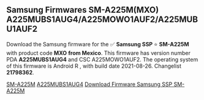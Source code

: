 <h2>Samsung Firmwares SM-A225M(MXO) A225MUBS1AUG4/A225MOWO1AUF2/A225MUBU1AUF2</h2>
Download the Samsung firmware for the ✅ <strong>Samsung SSP </strong> ⭐ <strong>SM-A225M</strong> with product code <strong>MXO</strong> <strong> from Mexico</strong>. This firmware has version number PDA <strong>A225MUBS1AUG4</strong> and CSC A225MOWO1AUF2. The operating system of this firmware is Android R , with build date 2021-08-26. Changelist <strong>21798362</strong>.


[SM-A225M](https://samfirm.shop/samsung/model/SM-A225M)
[A225MUBS1AUG4](https://samfirm.shop/samsung/pda/A225MUBS1AUG4)
[Download Firmware Samsung SSP SM-A225M](https://samfirm.shop/samsung/firmware/451707)
